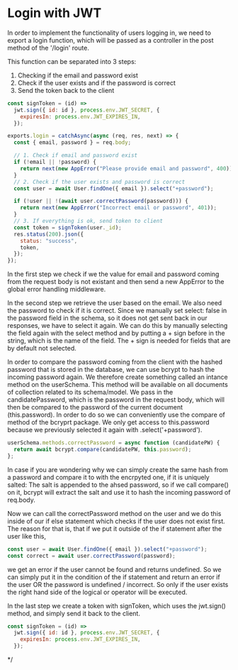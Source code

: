 # Login with JWT

In order to implement the functionality of users logging in, we need to export a login function, which will be passed as a controller in the post method of the '/login' route.

This function can be separated into 3 steps:

1. Checking if the email and password exist
2. Check if the user exists and if the password is correct
3. Send the token back to the client

```js
const signToken = (id) =>
  jwt.sign({ id: id }, process.env.JWT_SECRET, {
    expiresIn: process.env.JWT_EXPIRES_IN,
  });

exports.login = catchAsync(async (req, res, next) => {
  const { email, password } = req.body;

  // 1. Check if email and password exist
  if (!email || !password) {
    return next(new AppError("Please provide email and password", 400));
  }
  // 2. Check if the user exists and password is correct
  const user = await User.findOne({ email }).select("+password");

  if (!user || !(await user.correctPassword(password))) {
    return next(new AppError("Incorrect email or password", 401));
  }
  // 3. If everything is ok, send token to client
  const token = signToken(user._id);
  res.status(200).json({
    status: "success",
    token,
  });
});
```

In the first step we check if we the value for email and password coming from the request body is not existant and then send a new AppError to the global error handling middleware.

In the second step we retrieve the user based on the email. We also need the password to check if it is correct. Since we manually set select: false in the password field in the schema, so it does not get sent back in our responses, we have to select it again. We can do this by manually selecting the field again with the select method and by putting a + sign before in the string, which is the name of the field. The + sign is needed for fields that are by default not selected.

In order to compare the password coming from the client with the hashed password that is stored in the database, we can use bcrypt to hash the incoming password again. We therefore create something called an intance method on the userSchema. This method will be available on all documents of collection related to its schema/model. We pass in the candidatePassword, which is the password in the request body, which will then be compared to the password of the current document (this.password). In order to do so we can conveniently use the compare of method of the bcryprt package. We only get access to this.password because we previously selected it again with .select('+password').

```js
userSchema.methods.correctPassword = async function (candidatePW) {
  return await bcrypt.compare(candidatePW, this.password);
};
```

In case if you are wondering why we can simply create the same hash from a password and compare it to with the encrpyted one, if it is uniquely salted: The salt is appended to the ahsed password, so if we call compare() on it, bcrypt will extract the salt and use it to hash the incoming password of req.body.

Now we can call the correctPassword method on the user and we do this inside of our if else statement which checks if the user does not exist first. The reason for that is, that if we put it outside of the if statement after the user like this,

```js
const user = await User.findOne({ email }).select("+password");
const correct = await user.correctPassword(password);
```

we get an error if the user cannot be found and returns undefined. So we can simply put it in the condition of the if statement and return an error if the user OR the password is undefined / incorrect. So only if the user exists the right hand side of the logical or operator will be executed.

In the last step we create a token with signToken, which uses the jwt.sign() method, and simply send it back to the client.

```js
const signToken = (id) =>
  jwt.sign({ id: id }, process.env.JWT_SECRET, {
    expiresIn: process.env.JWT_EXPIRES_IN,
  });
```

\*/
